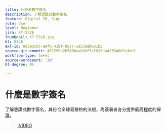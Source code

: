 ```yaml
---
title: 什麼是數字簽名
description: 了解憑證式數字簽名
feature: Digital ID, Sign
role: User
level: Beginner
jira: KT-5326
thumbnail: KT-5326.jpg
kt: 5326
exl-id: 8d3e3cdc-e9f6-41bf-8937-1a53aab681b3
source-git-commit: 452299b2b786beab9df7a5019da4f3840d9cdec9
workflow-type: tm+mt
source-wordcount: '39'
ht-degree: 0%

---
```


# 什麼是數字簽名

了解憑證式數字簽名，其符合全球最嚴格的法規，為簽署者身分提供最高程度的保證。

>[!VIDEO](https://video.tv.adobe.com/v/343648?quality=12&learn=on&hidetitle=true)
